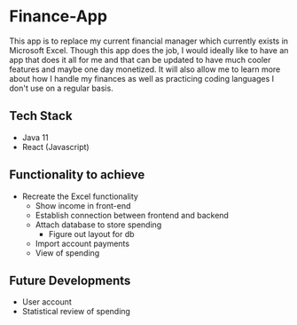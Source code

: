 # Finance-App

This app is to replace my current financial manager which currently exists in Microsoft Excel.
Though this app does the job, I would ideally like to have an app that does it all for me and that can be updated to have much cooler features and maybe one day monetized. It will also allow me to learn more about how I handle my finances as well as practicing coding languages I don't use on a regular basis.

## Tech Stack
 - Java 11
 - React (Javascript)

## Functionality to achieve
- Recreate the Excel functionality
  - Show income in front-end
  - Establish connection between frontend and backend
  - Attach database to store spending
    - Figure out layout for db
  - Import account payments
  - View of spending

## Future Developments
- User account
- Statistical review of spending